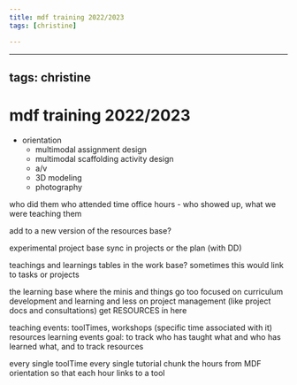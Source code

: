 ```yaml
---
title: mdf training 2022/2023
tags: [christine]

---
```


---
tags: christine
---

# mdf training 2022/2023

* orientation
    * multimodal assignment design
    * multimodal scaffolding activity design
    * a/v
    * 3D modeling
    * photography



who did them
who attended
time 
office hours - who showed up, what we were teaching them

add to a new version of the resources base?

experimental project base
sync in projects or the plan (with DD)


teachings and learnings tables in the work base?
sometimes this would link to tasks or projects 

the learning base
where the minis and things go too
focused on curriculum development and learning and less on project management (like project docs and consultations)
get RESOURCES in here

teaching events: toolTimes, workshops (specific time associated with it)
resources
learning events
goal: to track who has taught what and who has learned what, and to track resources

every single toolTime
every single tutorial
chunk the hours from MDF orientation so that each hour links to a tool